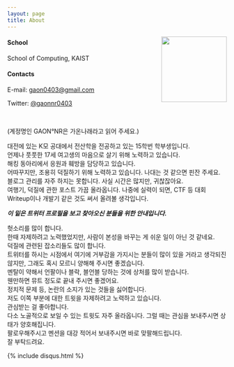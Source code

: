 ```yaml
---
layout: page
title: About
---
```


<img style="float: right; width: 150px;" src="{{ site.baseurl }}/images/About_me.png">

#### School
School of Computing, KAIST

#### Contacts
E-mail: <a href = "mailto:gaon0403@gmail.com">gaon0403@gmail.com</a>

Twitter: <a href = "https://twitter.com/_gaonnr_">@gaonnr0403</a>

<br clear = "left">

<span class="italics">(계정명인 GAON°NR은 가온나래라고 읽어 주세요.)</span>

대전에 있는 K모 공대에서 전산학을 전공하고 있는 15학번 학부생입니다.  
언제나 풋풋한 17세 여고생의 마음으로 살기 위해 노력하고 있습니다.  
해킹 동아리에서 응원과 훼방을 담당하고 있습니다.  
어따꾸지만, 조용히 덕질하기 위해 노력하고 있습니다. 나대는 것 같으면 핀잔 주세요.  
블로그 관리를 자주 하지는 못합니다. 사실 시간은 많지만, 귀찮잖아요.  
여행기, 덕질에 관한 포스트 가끔 올라옵니다. 나중에 실력이 되면, CTF 등 대회 Writeup이나 개발기 같은 것도 써서 올려볼 생각입니다.

___이 밑은 트위터 프로필을 보고 찾아오신 분들을 위한 안내입니다.___

헛소리를 많이 합니다.  
한때 자제하려고 노력했었지만, 사람이 본성을 바꾸는 게 쉬운 일이 아닌 것 같네요.  
덕질에 관련된 잡소리들도 많이 합니다.  
트위터를 하시는 시점에서 여기에 거부감을 가지시는 분들이 많이 있을 거라고 생각되진 않지만, 그래도 혹시 모르니 양해해 주시면 좋겠습니다.  
멘탈이 약해서 언팔이나 블락, 블언블 당하는 것에 상처를 많이 받습니다.  
웬만하면 뮤트 정도로 끝내 주시면 좋겠어요.  
정치적 문제 등, 논란의 소지가 있는 것들을 싫어합니다.  
저도 이쪽 부분에 대한 트윗을 자제하려고 노력하고 있습니다.  
관심받는 걸 좋아합니다.  
다소 노골적으로 보일 수 있는 트윗도 자주 올라옵니다. 그럴 때는 관심을 보내주시면 상태가 양호해집니다.  
팔로우해주시고 멘션을 대강 적어서 보내주시면 바로 맞팔해드립니다.  
잘 부탁드려요.  

{% include disqus.html %}
